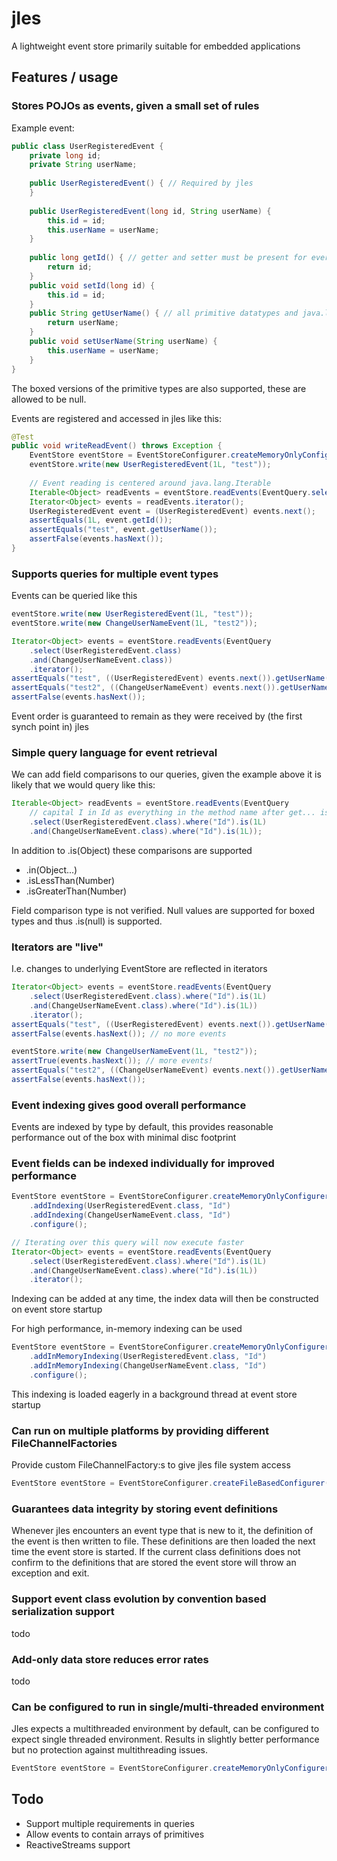 # jles
A lightweight event store primarily suitable for embedded applications

## Features / usage
### Stores POJOs as events, given a small set of rules
Example event:
```java
public class UserRegisteredEvent {
	private long id;
	private String userName;
	
	public UserRegisteredEvent() { // Required by jles
	}
	
	public UserRegisteredEvent(long id, String userName) {
		this.id = id;
		this.userName = userName;
	}
	
	public long getId() { // getter and setter must be present for every field of an event
		return id;
	}
	public void setId(long id) {
		this.id = id;
	}
	public String getUserName() { // all primitive datatypes and java.lang.String are supported
		return userName;
	}
	public void setUserName(String userName) {
		this.userName = userName;
	}
}
```
The boxed versions of the primitive types are also supported, these are allowed to be null.

Events are registered and accessed in jles like this:
```java
@Test
public void writeReadEvent() throws Exception {
	EventStore eventStore = EventStoreConfigurer.createMemoryOnlyConfigurer().configure(); // Testing config
	eventStore.write(new UserRegisteredEvent(1L, "test"));
	
	// Event reading is centered around java.lang.Iterable
	Iterable<Object> readEvents = eventStore.readEvents(EventQuery.select(UserRegisteredEvent.class));
	Iterator<Object> events = readEvents.iterator();
	UserRegisteredEvent event = (UserRegisteredEvent) events.next();
	assertEquals(1L, event.getId());
	assertEquals("test", event.getUserName());
	assertFalse(events.hasNext());
}
```

### Supports queries for multiple event types
Events can be queried like this
```java
eventStore.write(new UserRegisteredEvent(1L, "test"));
eventStore.write(new ChangeUserNameEvent(1L, "test2"));

Iterator<Object> events = eventStore.readEvents(EventQuery
	.select(UserRegisteredEvent.class)
	.and(ChangeUserNameEvent.class))
	.iterator();
assertEquals("test", ((UserRegisteredEvent) events.next()).getUserName());
assertEquals("test2", ((ChangeUserNameEvent) events.next()).getUserName());
assertFalse(events.hasNext());
```
Event order is guaranteed to remain as they were received by (the first synch point in) jles

### Simple query language for event retrieval
We can add field comparisons to our queries, given the example above it is likely that we would query like this:
```java
Iterable<Object> readEvents = eventStore.readEvents(EventQuery
	// capital I in Id as everything in the method name after get... is matches as is
	.select(UserRegisteredEvent.class).where("Id").is(1L)
	.and(ChangeUserNameEvent.class).where("Id").is(1L));
```

In addition to .is(Object) these comparisons are supported
* .in(Object...) 
* .isLessThan(Number) 
* .isGreaterThan(Number)

Field comparison type is not verified. Null values are supported for boxed types and thus .is(null) is supported. 

### Iterators are "live" 
I.e. changes to underlying EventStore are reflected in iterators
```java
Iterator<Object> events = eventStore.readEvents(EventQuery
	.select(UserRegisteredEvent.class).where("Id").is(1L)
	.and(ChangeUserNameEvent.class).where("Id").is(1L))
	.iterator();
assertEquals("test", ((UserRegisteredEvent) events.next()).getUserName());
assertFalse(events.hasNext()); // no more events

eventStore.write(new ChangeUserNameEvent(1L, "test2"));
assertTrue(events.hasNext()); // more events!
assertEquals("test2", ((ChangeUserNameEvent) events.next()).getUserName());
assertFalse(events.hasNext());
```

### Event indexing gives good overall performance
Events are indexed by type by default, this provides reasonable performance out of the box with minimal disc footprint


### Event fields can be indexed individually for improved performance
```java
EventStore eventStore = EventStoreConfigurer.createMemoryOnlyConfigurer()
	.addIndexing(UserRegisteredEvent.class, "Id")
	.addIndexing(ChangeUserNameEvent.class, "Id")
	.configure();

// Iterating over this query will now execute faster
Iterator<Object> events = eventStore.readEvents(EventQuery
	.select(UserRegisteredEvent.class).where("Id").is(1L)
	.and(ChangeUserNameEvent.class).where("Id").is(1L))
	.iterator();
```

Indexing can be added at any time, the index data will then be constructed on event store startup

For high performance, in-memory indexing can be used
```java
EventStore eventStore = EventStoreConfigurer.createMemoryOnlyConfigurer()
	.addInMemoryIndexing(UserRegisteredEvent.class, "Id")
	.addInMemoryIndexing(ChangeUserNameEvent.class, "Id")
	.configure();
```

This indexing is loaded eagerly in a background thread at event store startup

### Can run on multiple platforms by providing different FileChannelFactories
Provide custom FileChannelFactory:s to give jles file system access
```java
EventStore eventStore = EventStoreConfigurer.createFileBasedConfigurer(myFileChannelFactory).configure();
```

### Guarantees data integrity by storing event definitions
Whenever jles encounters an event type that is new to it, the definition of the event is then written to file.
These definitions are then loaded the next time the event store is started. If the current class definitions does
not confirm to the definitions that are stored the event store will throw an exception and exit.

### Support event class evolution by convention based serialization support
todo

### Add-only data store reduces error rates
todo

### Can be configured to run in single/multi-threaded environment
Jles expects a multithreaded environment by default, can be configured to expect single threaded environment.
Results in slightly better performance but no protection against multithreading issues.

```java
EventStore eventStore = EventStoreConfigurer.createMemoryOnlyConfigurer().singleThreadedEnvironment().configure()
```

## Todo
* Support multiple requirements in queries
* Allow events to contain arrays of primitives
* ReactiveStreams support
